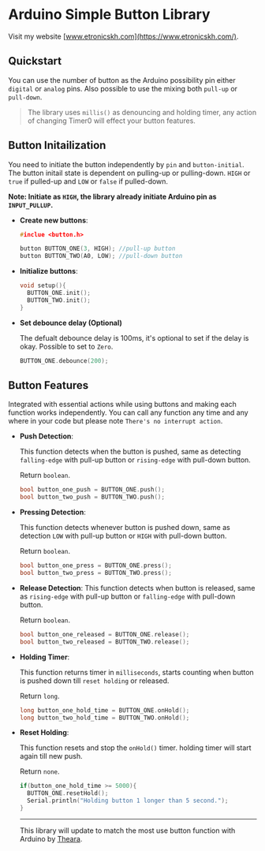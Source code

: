 # Arduino Simple Button Library
Visit my website [www.etronicskh.com](https://www.etronicskh.com/).
## Quickstart
You can use the number of button as the Arduino possibility pin either `digital` or `analog` pins. Also possible to use the mixing both `pull-up` or `pull-down`.
>The library uses `millis()` as denouncing and holding timer, any action of changing Timer0 will effect your button features.
## Button Initailization
You need to initiate the button independently by `pin` and `button-initial`. The button initail state is dependent on pulling-up or pulling-down. `HIGH` or `true` if pulled-up and `LOW` or `false` if pulled-down.

**Note: Initiate as `HIGH`, the library already initiate Arduino pin as `INPUT_PULLUP`.**

- **Create new buttons**:
  ```c++
  #inclue <button.h>

  button BUTTON_ONE(3, HIGH); //pull-up button
  button BUTTON_TWO(A0, LOW); //pull-down button
  ```

- **Initialize buttons**:
  ```c++
  void setup(){
    BUTTON_ONE.init();
    BUTTON_TWO.init();
  }
  ```

- **Set debounce delay (Optional)**

  The defualt debounce delay is 100ms, it's optional to set if the delay is okay. Possible to set to `Zero`.
  ```c++
  BUTTON_ONE.debounce(200);
  ```

## Button Features
Integrated with essential actions while using buttons and making each function works independently. You can call any function any time and any where in your code but please note `There's no interrupt action`.
- **Push Detection**:

  This function detects when the button is pushed, same as detecting `falling-edge` with pull-up button or `rising-edge` with pull-down button.

  Return `boolean`.
  ```c++
  bool button_one_push = BUTTON_ONE.push();
  bool button_two_push = BUTTON_TWO.push();
  ```
- **Pressing Detection**:

  This function detects whenever button is pushed down, same as detection `LOW` with pull-up button or `HIGH` with pull-down button.
  
  Return `boolean`.
  ```c++
  bool button_one_press = BUTTON_ONE.press();
  bool button_two_press = BUTTON_TWO.press();
  ```
- **Release Detection**:
  This function detects when button is released, same as `rising-edge` with pull-up button or `falling-edge` with pull-down button.
  
  Return `boolean`.
  ```c++
  bool button_one_released = BUTTON_ONE.release();
  bool button_two_released = BUTTON_TWO.release();
  ```
- **Holding Timer**:
  
  This function returns timer in `milliseconds`, starts counting when button is pushed down till `reset holding` or released.
  
  Return `long`.
  ```c++
  long button_one_hold_time = BUTTON_ONE.onHold();
  long button_two_hold_time = BUTTON_TWO.onHold();
  ```
- **Reset Holding**:

  This function resets and stop the `onHold()` timer. holding timer will start again till new push.
  
  Return `none`.
  ```c++
  if(button_one_hold_time >= 5000){
    BUTTON_ONE.resetHold();
    Serial.println("Holding button 1 longer than 5 second.");
  }
  ```
  
  -------------------------------------------------------------------------------------------------------------------
  
  This library will update to match the most use button function with Arduino by [Theara](https://github.com/Ktheara).
